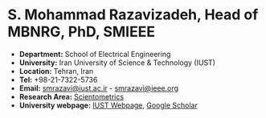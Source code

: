 # **S. Mohammad Razavizadeh, Head of MBNRG, PhD, SMIEEE**
- **Department:** School of Electrical Engineering 
- **University:** Iran University of Science & Technology (IUST)
- **Location:** Tehran, Iran
- **Tel:** +98-21-7322-5736
- **Email:** [smrazavi@iust.ac.ir](mailto:smrazavi@iust.ac.ir) - [smrazavi@ieee.org](mailto:smrazavi@ieee.org)
- **Research Area:** [Scientometrics](http://scimet.iust.ac.ir/SeyedMohammad_Razavizadeh?en)
- **University webpage:** [IUST Webpage](http://www.iust.ac.ir/content/21012/Dr.-S.-Mohammad-Razavizadeh---IUST), [Google Scholar](https://scholar.google.com/citations?hl=en&user=jtR2cGMAAAAJ&view_op=list_works&sortby=pubdate)
